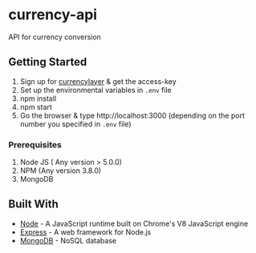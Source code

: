 # currency-api
API for currency conversion

## Getting Started
1. Sign up for [currencylayer](https://currencylayer.com/signup?plan=1) & get the access-key
2. Set up the environmental variables in `.env` file
2. npm install
3. npm start
4. Go the browser & type http://localhost:3000 (depending on the port number you specified in `.env` file)

### Prerequisites
1. Node JS ( Any version > 5.0.0)
2. NPM (Any version 3.8.0)
3. MongoDB

## Built With

* [Node](https://nodejs.org) - A JavaScript runtime built on Chrome's V8 JavaScript engine
* [Express](https://expressjs.com) - A web framework for Node.js
* [MongoDB](https://www.mongodb.com/) - NoSQL database
